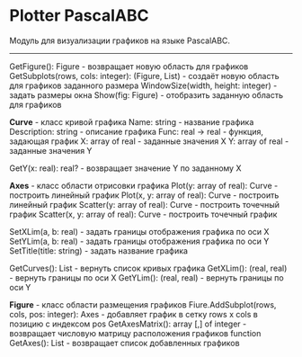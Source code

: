# Plotter PascalABC
Модуль для визуализации графиков на языке PascalABC.

***
GetFigure(): Figure - возвращает новую область для графиков
GetSubplots(rows, cols: integer): (Figure, List<Axes>) - создаёт новую область для графиков заданного размера
WindowSize(width, height: integer) - задать размеры окна
Show(fig: Figure) - отобразить заданную область для графиков

**Curve** - класс кривой графика
Name: string - название графика
Description: string - описание графика
Func: real -> real - функция, задающая график
X: array of real - заданные значения X
Y: array of real - заданные значения Y

GetY(x: real): real? - возвращает значение Y по заданному X

**Axes** - класс области отрисовки графика
Plot(y: array of real): Curve - построить линейный график
Plot(x, y: array of real): Curve - построить линейный график
Scatter(y: array of real): Curve - построить точечный график
Scatter(x, y: array of real): Curve - построить точечный график

SetXLim(a, b: real) - задать границы отображения графика по оси X
SetYLim(a, b: real) - задать границы отображения графика по оси Y
SetTitle(title: string) - задать название графика

GetCurves(): List<Curve> - вернуть список кривых графика
GetXLim(): (real, real) - вернуть границы по оси X
GetYLim(): (real, real) - вернуть границы по оси Y

**Figure** - класс области размещения графиков
Fiure.AddSubplot(rows, cols, pos: integer): Axes - добавляет график в сетку rows x cols в позицию с индексом pos
GetAxesMatrix(): array [,] of integer - возвращает числовую матрицу расположения графиков
function GetAxes(): List<Axes> - возвращает список добавленных графиков